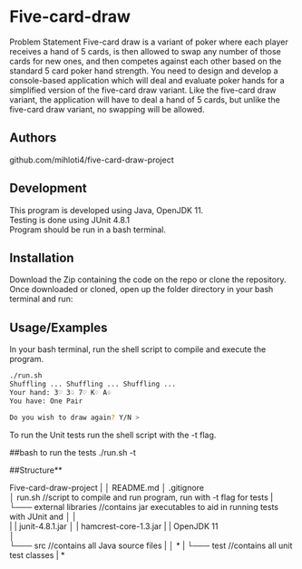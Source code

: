# Five-card-draw
  Problem Statement
    Five-card draw is a variant of poker where each player receives a hand of 5 cards, is then
    allowed to swap any number of those cards for new ones, and then competes against each
    other based on the standard 5 card poker hand strength. You need to design and develop
    a console-based application which will deal and evaluate poker hands for a simplified
    version of the five-card draw variant. Like the five-card draw variant, the application will
    have to deal a hand of 5 cards, but unlike the five-card draw variant, no swapping will be
    allowed. 

## Authors

github.com/mihloti4/five-card-draw-project

## Development

This program is developed using Java, OpenJDK 11. <br />
Testing is done using JUnit 4.8.1 <br />
Program should be run in a bash terminal.

## Installation
 Download the Zip containing the code on the repo or clone the repository. <br />
 Once downloaded or cloned, open up the folder directory in your bash terminal and run:


## Usage/Examples
In your bash terminal, run the shell script to compile and execute the program.



```bash
./run.sh
Shuffling ... Shuffling ... Shuffling ...
Your hand: 3♡ 3♤ 7♡ K♢ A♧ 
You have: One Pair

Do you wish to draw again? Y/N > 
```

To run the Unit tests run the shell script with the -t flag.

##bash to run the tests
./run.sh -t




##Structure**

Five-card-draw-project
|
│   README.md
│   .gitignore     
│   run.sh                      //script to compile and run program, run with -t flag for tests
|
└─── external libraries        //contains jar executables to aid in running tests with JUnit and 
│   |      
|   |   junit-4.8.1.jar
│   |   hamcrest-core-1.3.jar
|   |   OpenJDK 11   
│   
└─── src                        //contains all Java source files
|   │   *
|
└─── test                       //contains all unit test classes
    |   *
